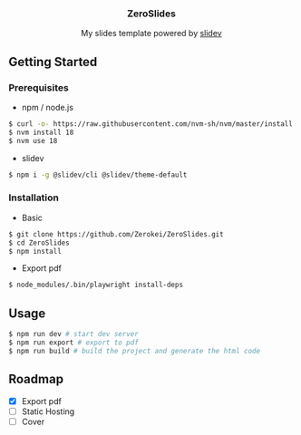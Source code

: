 
<div align="center">
  <h3 align="center">
    ZeroSlides
  </h3>

  <p align="center">
    My slides template powered by <a href="https://sli.dev/"> slidev </a>
  </p>
</div>

## Getting Started


### Prerequisites

- npm / node.js
```bash
$ curl -o- https://raw.githubusercontent.com/nvm-sh/nvm/master/install.sh | bash
$ nvm install 18
$ nvm use 18
```

- slidev

```bash
$ npm i -g @slidev/cli @slidev/theme-default
```

### Installation

- Basic
```bash
$ git clone https://github.com/Zerokei/ZeroSlides.git
$ cd ZeroSlides
$ npm install
```

- Export pdf
```bash
$ node_modules/.bin/playwright install-deps
```

## Usage

```bash
$ npm run dev # start dev server
$ npm run export # export to pdf
$ npm run build # build the project and generate the html code
```

## Roadmap

- [x] Export pdf
- [ ] Static Hosting
- [ ] Cover